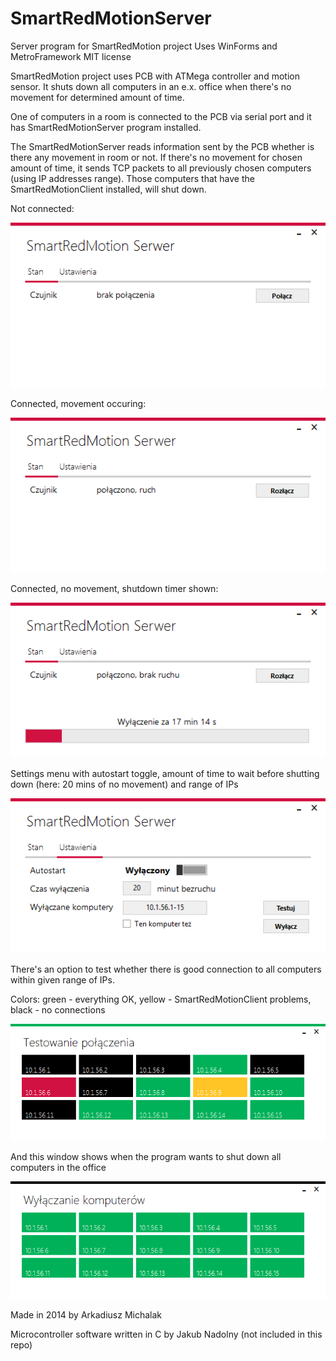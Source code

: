 # SmartRedMotionServer
Server program for SmartRedMotion project
Uses WinForms and MetroFramework
MIT license

SmartRedMotion project uses PCB with ATMega controller and motion sensor. It shuts down all computers in an e.x. office when there's no movement for determined amount of time.

One of computers in a room is connected to the PCB via serial port and it has SmartRedMotionServer program installed.

The SmartRedMotionServer reads information sent by the PCB whether is there any movement in room or not. If there's no movement for chosen amount of time, it sends TCP packets to all previously chosen computers (using IP addresses range). Those computers that have the SmartRedMotionClient installed, will shut down.

Not connected:

![Screenshot](screen1.png)

Connected, movement occuring:

![Screenshot](screen2.png)

Connected, no movement, shutdown timer shown:

![Screenshot](screen3.png)

Settings menu with autostart toggle, amount of time to wait before shutting down (here: 20 mins of no movement) and range of IPs

![Screenshot](screen4.png)

There's an option to test whether there is good connection to all computers within given range of IPs.

Colors: green - everything OK, yellow - SmartRedMotionClient problems, black - no connections

![Screenshot](screen5.png)

And this window shows when the program wants to shut down all computers in the office

![Screenshot](screen6.png)

Made in 2014 by Arkadiusz Michalak

Microcontroller software written in C by Jakub Nadolny (not included in this repo)
